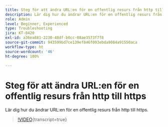```yaml
---
title: Steg för att ändra URL:en för en offentlig resurs från http till https
description: Lär dig hur du ändrar URL:en för en offentlig resurs från http till https.
role: Admin
level: Beginner, Experienced
type: Troubleshooting
jira: KT-8420
exl-id: a36ea881-2230-48df-b0cc-08ae3573f7f8
source-git-commit: 943599bd7ce139ef846f093ebda9084a91550aca
workflow-type: ht
source-wordcount: '46'
ht-degree: 100%

---
```


# Steg för att ändra URL:en för en offentlig resurs från http till https

Lär dig hur du ändrar URL:en för en offentlig resurs från http till https.

>[!VIDEO](https://video.tv.adobe.com/v/335973?learn=on){transcript=true}
